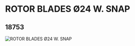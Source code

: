 # ROTOR BLADES Ø24 W. SNAP
## 18753
![ROTOR BLADES Ø24 W. SNAP](https://lc-www-live-s.legocdn.com/media/bricks/5/2/6088638.jpg)